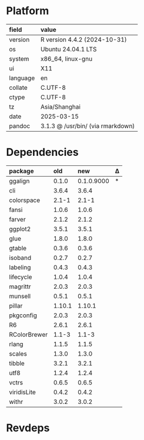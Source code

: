 # Platform

|field    |value                             |
|:--------|:---------------------------------|
|version  |R version 4.4.2 (2024-10-31)      |
|os       |Ubuntu 24.04.1 LTS                |
|system   |x86_64, linux-gnu                 |
|ui       |X11                               |
|language |en                                |
|collate  |C.UTF-8                           |
|ctype    |C.UTF-8                           |
|tz       |Asia/Shanghai                     |
|date     |2025-03-15                        |
|pandoc   |3.1.3 @ /usr/bin/ (via rmarkdown) |

# Dependencies

|package      |old    |new        |Δ  |
|:------------|:------|:----------|:--|
|ggalign      |0.1.0  |0.1.0.9000 |*  |
|cli          |3.6.4  |3.6.4      |   |
|colorspace   |2.1-1  |2.1-1      |   |
|fansi        |1.0.6  |1.0.6      |   |
|farver       |2.1.2  |2.1.2      |   |
|ggplot2      |3.5.1  |3.5.1      |   |
|glue         |1.8.0  |1.8.0      |   |
|gtable       |0.3.6  |0.3.6      |   |
|isoband      |0.2.7  |0.2.7      |   |
|labeling     |0.4.3  |0.4.3      |   |
|lifecycle    |1.0.4  |1.0.4      |   |
|magrittr     |2.0.3  |2.0.3      |   |
|munsell      |0.5.1  |0.5.1      |   |
|pillar       |1.10.1 |1.10.1     |   |
|pkgconfig    |2.0.3  |2.0.3      |   |
|R6           |2.6.1  |2.6.1      |   |
|RColorBrewer |1.1-3  |1.1-3      |   |
|rlang        |1.1.5  |1.1.5      |   |
|scales       |1.3.0  |1.3.0      |   |
|tibble       |3.2.1  |3.2.1      |   |
|utf8         |1.2.4  |1.2.4      |   |
|vctrs        |0.6.5  |0.6.5      |   |
|viridisLite  |0.4.2  |0.4.2      |   |
|withr        |3.0.2  |3.0.2      |   |

# Revdeps

